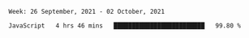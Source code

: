 <!--START_SECTION:waka-->
```text
Week: 26 September, 2021 - 02 October, 2021

JavaScript   4 hrs 46 mins   █████████████████████████   99.80 % 
```
<!--END_SECTION:waka-->
